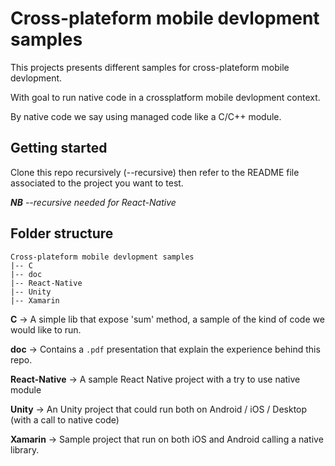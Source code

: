 # Cross-plateform mobile devlopment samples

This projects presents different samples for cross-plateform mobile devlopment.

With goal to run native code in a crossplatform mobile devlopment context.

By native code we say using managed code like a C/C++ module.

## Getting started 

Clone this repo recursively (--recursive) then refer to the README file associated to the project you want to test.

***NB** --recursive needed for React-Native*

## Folder structure

    Cross-plateform mobile devlopment samples 
    |-- C
    |-- doc
    |-- React-Native
    |-- Unity
    |-- Xamarin

**C** → A simple lib that expose 'sum' method, a sample of the kind of code we would like to run.

**doc** → Contains a `.pdf` presentation that explain the experience behind this repo.

**React-Native** → A sample React Native project with a try to use native module

**Unity** → An Unity project that could run both on Android / iOS / Desktop (with a call to native code)

**Xamarin** → Sample project that run on both iOS and Android calling a native library.
